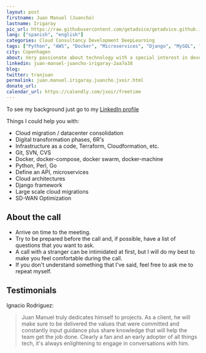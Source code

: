```yaml
---
layout: post
firstname: Juan Manuel (Juancho)
lastname: Irigaray
pic_url: https://raw.githubusercontent.com/getadvice/getadvice.github.io/master/assets/profile-pics/juancho-irigaray-jxoir-tran.jpg
lang: ["spanish", "english"]
categories: Cloud Consultancy Development DeepLearning
tags: ["Python", "AWS", "Docker", "Microservices", "Django", "MySQL", "API Design", "TensorFlow", "Pytorch"]
city: Copenhagen
about: Very passionate about technology with a special interest in development platforms, cloud computing and data science. BBS's were my child neighborhood =)
linkedin: juan-manuel-juancho-irigaray-2aa7a38
blog: 
twitter: tranjuan
permalink: juan.manuel.irigaray.juancho.jxoir.html
donate_url: 
calendar_url: https://calendly.com/jxoir/freetime
---
```

To see my background just go to my [LinkedIn profile](juan-manuel-juancho-irigaray-2aa7a38)

Things I could help you with:

- Cloud migration / datacenter consolidation
- Digital transformation phases, 6R's
- Infrastructure as a code, Terraform, Cloudformation, etc.
- Git, SVN, CVS
- Docker, docker-compose, docker swarm, docker-machine
- Python, Perl, Go
- Define an API, microservices
- Cloud architectures
- Django framework
- Large scale cloud migrations
- SD-WAN Optimization

## About the call

- Arrive on time to the meeting.
- Try to be prepared before the call and, if possible, have a list of questions that you want to ask.
- A call with a stranger can be intimidated at first, but I will do my best to make you feel comfortable during the call.
- If you don't understand something that I've said, feel free to ask me to repeat myself.


## Testimonials

Ignacio Rodriguez:
> Juan Manuel truly dedicates himself to projects. As a client, he will make sure to be delivered the values that were committed and constantly input guidance plus share knowledge that will help the team get the job done.
Clearly a fan and an early adopter of all things tech, it's always enlightening to engage in conversations with him.  
